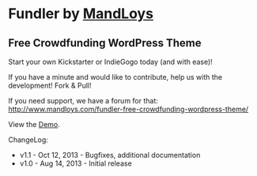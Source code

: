 Fundler by [MandLoys](http://www.mandloys.com/ "MandLoys Web Design")
=============
Free Crowdfunding WordPress Theme
---------------------------------

Start your own Kickstarter or IndieGogo today (and with ease)!

If you have a minute and would like to contribute, help us with the development! Fork & Pull!

If you need support, we have a forum for that: http://www.mandloys.com/fundler-free-crowdfunding-wordpress-theme/

View the [Demo](http://www.mandloys.com/wordpress/themes/fundler/ "Fundler Demo").

ChangeLog:

* v1.1 - Oct 12, 2013 - Bugfixes, additional documentation
* v1.0 - Aug 14, 2013 - Initial release
